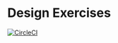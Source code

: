 # Design Exercises

[![CircleCI](https://circleci.com/gh/cedretaber/play-design-exercise.svg?style=svg)](https://circleci.com/gh/cedretaber/play-design-exercise)